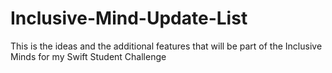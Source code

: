 # Inclusive-Mind-Update-List
This is the ideas and the additional features that will be part of the Inclusive Minds for my Swift Student Challenge
